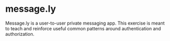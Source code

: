 # message.ly
Message.ly is a user-to-user private messaging app.  This exercise is meant to teach and reinforce useful common patterns around authentication and authorization.
